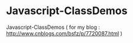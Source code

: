 # Javascript-ClassDemos
Javascript-ClassDemos ( for my blog : http://www.cnblogs.com/bsfz/p/7720087.html )
